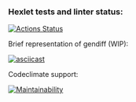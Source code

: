 ### Hexlet tests and linter status:
[![Actions Status](https://github.com/nerodnoy/python-project-50/workflows/hexlet-check/badge.svg)](https://github.com/nerodnoy/python-project-50/actions)

Brief representation of gendiff (WIP): 

[![asciicast](https://asciinema.org/a/ufoRdcWsC33FwKyDY4ezQG8DU.svg)](https://asciinema.org/a/ufoRdcWsC33FwKyDY4ezQG8DU)

Codeclimate support:

[![Maintainability](https://api.codeclimate.com/v1/badges/0e19e094594cd2be67e5/maintainability)](https://codeclimate.com/github/nerodnoy/python-project-50/maintainability)
